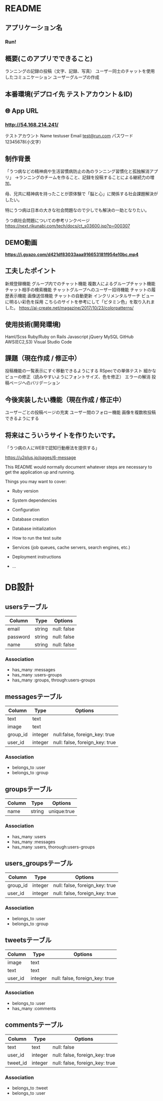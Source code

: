 # README

## アプリケーション名
### Run!

## 概要(このアプリでできること)

ランニングの記録の投稿（文字、記録、写真）
ユーザー同士のチャットを使用したコミュニケーション
ユーザーグループの作成

## 本番環境(デプロイ先 テストアカウント＆ID)
## 🌐 App URL

### **http://54.168.214.241/**  

テストアカウント
Name testuser
Email  test@run.com
パスワード　12345678(小文字）

##  制作背景
「うつ病などの精神病や生活習慣病防止の為のランニング習慣化と孤独解消アプリ」
→ランニングのチームを作ること、記録を投稿することによる継続力の増加。

母、兄共に精神病を持ったことが原体験で「脳と心」に関係する社会課題解決がしたい。

特にうつ病は日本の大きな社会問題なので少しでも解決の一助となりたい。

うつ病社会問題についての参考リンクページ
https://next.rikunabi.com/tech/docs/ct_s03600.jsp?p=000307

## DEMO動画
**https://i.gyazo.com/d421df83033aaa916653181f954e10bc.mp4**

## 工夫したポイント
新規登録機能
グループ内でのチャット機能
複数人によるグループチャット機能
チャット相手の検索機能
チャットグループへのユーザー招待機能
チャットの履歴表示機能
画像送信機能
チャットの自動更新
インクリメンタルサーチ
ビューに明るい彩色を採用
こちらのサイトを参考にして「ビタミン色」を取り入れました。
https://ai-create.net/magazine/2017/10/23/colorpatterns/

##  使用技術(開発環境)
Haml/Scss
Ruby/Ruby on Rails
Javascript
jQuery
MySQL
GitHub
AWS(EC2,S3)
Visual Studio Code

## 課題（現在作成 / 修正中）
投稿機能の一覧表示にすぐ移動できるようにする
RSpecでの単体テスト
細かなビューの修正（読みやすいようにフォントサイズ、色を修正）
エラーの解消
投稿ページへのバリデーション

## 今後実装したい機能（現在作成 / 修正中）
ユーザーごとの投稿ページの充実
ユーザー間のフォロー機能
画像を複数枚投稿できるようにする

## 将来はこういうサイトを作りたいです。
「うつ病の人にWEBで認知行動療法を提供する」

https://u2plus.jp/pages/6-message




This README would normally document whatever steps are necessary to get the
application up and running.

Things you may want to cover:

* Ruby version

* System dependencies

* Configuration

* Database creation

* Database initialization

* How to run the test suite

* Services (job queues, cache servers, search engines, etc.)

* Deployment instructions

* ...



# DB設計
## usersテーブル
|Column|Type|Options|
|------|----|-------|
|email|string|null: false|
|password|string|null: false|
|name|string|null: false|
### Association
- has_many :messages
- has_many :users-groups
- has_many :groups, through:users-groups
  

## messagesテーブル
|Column|Type|Options|
|------|----|-------|
|text|text||
|image|text||
|group_id|integer|null:false, foreign_key: true|
|user_id|integer|null: false, foreign_key: true|
### Association
- belongs_to :user
- belongs_to :group
  


## groupsテーブル
|Column|Type|Options|
|------|----|-------|
|name|string|unique:true|
### Association
- has_many :users
- has_many :messages
- has_many :users, thorough:users-groups
  
  

## users_groupsテーブル
|Column|Type|Options|
|------|----|-------|
|group_id|integer|null: false, foreign_key: true|
|user_id|integer|null: false, foreign_key: true|
### Association
- belongs_to :user
- belongs_to :group


<!-- ## usersテーブル
|Column|Type|Options|
|------|----|-------|
|email|string|null: false|
|password|string|null: false|
|nickname|string|null: false|
### Association
- has_many :tweets
- has_many :comments -->

## tweetsテーブル
|Column|Type|Options|
|------|----|-------|
|image|text||
|text|text||
|user_id|integer|null: false, foreign_key: true|
### Association
- belongs_to :user
- has_many :comments

## commentsテーブル
|Column|Type|Options|
|------|----|-------|
|text|text|null: false|
|user_id|integer|null: false, foreign_key: true|
|tweet_id|integer|null: false, foreign_key: true|
### Association
- belongs_to :tweet
- belongs_to :user
